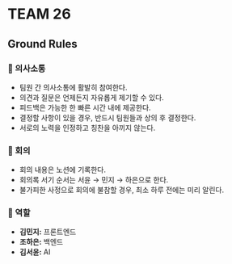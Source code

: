 # TEAM 26

## Ground Rules
### **🤝 의사소통**
- 팀원 간 의사소통에 활발히 참여한다.
- 의견과 질문은 언제든지 자유롭게 제기할 수 있다.
- 피드백은 가능한 한 빠른 시간 내에 제공한다.  
- 결정할 사항이 있을 경우, 반드시 팀원들과 상의 후 결정한다.
- 서로의 노력을 인정하고 칭찬을 아끼지 않는다.

### **📝 회의**
- 회의 내용은 노션에 기록한다.
- 회의록 서기 순서는 서윤 → 민지 → 하은으로 한다.
- 불가피한 사정으로 회의에 불참할 경우, 최소 하루 전에는 미리 알린다. 

### **👥 역할**
- **김민지:** 프론트엔드  
- **조하은:** 백엔드  
- **김서윤:** AI  
